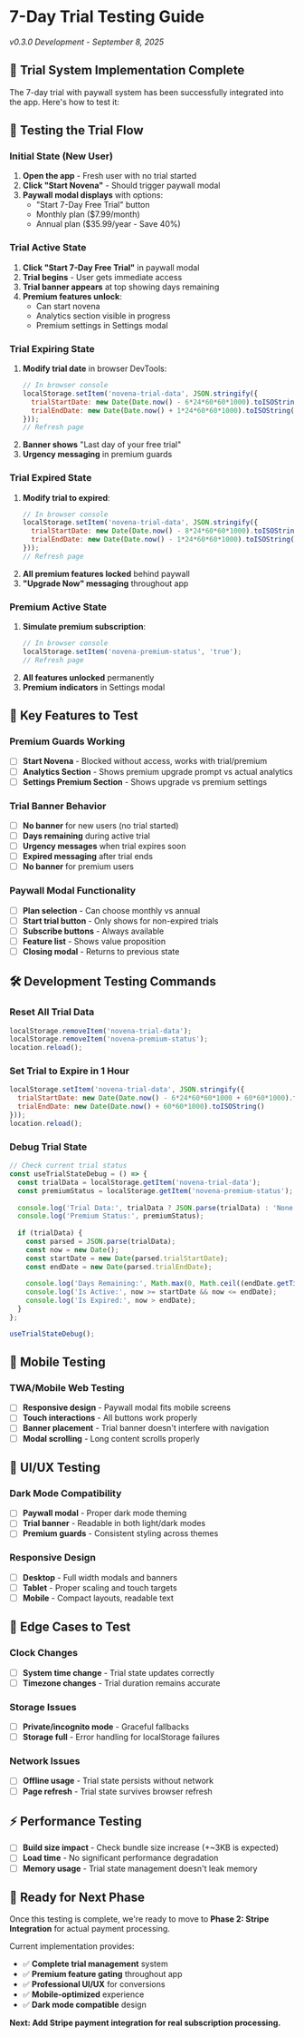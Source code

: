 # 7-Day Trial Testing Guide
*v0.3.0 Development - September 8, 2025*

## 🚀 **Trial System Implementation Complete**

The 7-day trial with paywall system has been successfully integrated into the app. Here's how to test it:

## 🧪 **Testing the Trial Flow**

### **Initial State (New User)**
1. **Open the app** - Fresh user with no trial started
2. **Click "Start Novena"** - Should trigger paywall modal
3. **Paywall modal displays** with options:
   - "Start 7-Day Free Trial" button
   - Monthly plan ($7.99/month) 
   - Annual plan ($35.99/year - Save 40%)

### **Trial Active State**
1. **Click "Start 7-Day Free Trial"** in paywall modal
2. **Trial begins** - User gets immediate access
3. **Trial banner appears** at top showing days remaining
4. **Premium features unlock**:
   - Can start novena
   - Analytics section visible in progress
   - Premium settings in Settings modal

### **Trial Expiring State**
1. **Modify trial date** in browser DevTools:
   ```javascript
   // In browser console
   localStorage.setItem('novena-trial-data', JSON.stringify({
     trialStartDate: new Date(Date.now() - 6*24*60*60*1000).toISOString(),
     trialEndDate: new Date(Date.now() + 1*24*60*60*1000).toISOString()
   }));
   // Refresh page
   ```
2. **Banner shows** "Last day of your free trial"
3. **Urgency messaging** in premium guards

### **Trial Expired State**
1. **Modify trial to expired**:
   ```javascript
   // In browser console  
   localStorage.setItem('novena-trial-data', JSON.stringify({
     trialStartDate: new Date(Date.now() - 8*24*60*60*1000).toISOString(),
     trialEndDate: new Date(Date.now() - 1*24*60*60*1000).toISOString()
   }));
   // Refresh page
   ```
2. **All premium features locked** behind paywall
3. **"Upgrade Now" messaging** throughout app

### **Premium Active State**
1. **Simulate premium subscription**:
   ```javascript
   // In browser console
   localStorage.setItem('novena-premium-status', 'true');
   // Refresh page
   ```
2. **All features unlocked** permanently
3. **Premium indicators** in Settings modal

## 🎯 **Key Features to Test**

### **Premium Guards Working**
- [ ] **Start Novena** - Blocked without access, works with trial/premium
- [ ] **Analytics Section** - Shows premium upgrade prompt vs actual analytics
- [ ] **Settings Premium Section** - Shows upgrade vs premium settings

### **Trial Banner Behavior**
- [ ] **No banner** for new users (no trial started)
- [ ] **Days remaining** during active trial
- [ ] **Urgency messages** when trial expires soon  
- [ ] **Expired messaging** after trial ends
- [ ] **No banner** for premium users

### **Paywall Modal Functionality**
- [ ] **Plan selection** - Can choose monthly vs annual
- [ ] **Start trial button** - Only shows for non-expired trials
- [ ] **Subscribe buttons** - Always available
- [ ] **Feature list** - Shows value proposition
- [ ] **Closing modal** - Returns to previous state

## 🛠️ **Development Testing Commands**

### **Reset All Trial Data**
```javascript
localStorage.removeItem('novena-trial-data');
localStorage.removeItem('novena-premium-status');
location.reload();
```

### **Set Trial to Expire in 1 Hour**
```javascript
localStorage.setItem('novena-trial-data', JSON.stringify({
  trialStartDate: new Date(Date.now() - 6*24*60*60*1000 + 60*60*1000).toISOString(),
  trialEndDate: new Date(Date.now() + 60*60*1000).toISOString()
}));
location.reload();
```

### **Debug Trial State**
```javascript
// Check current trial status
const useTrialStateDebug = () => {
  const trialData = localStorage.getItem('novena-trial-data');
  const premiumStatus = localStorage.getItem('novena-premium-status');
  
  console.log('Trial Data:', trialData ? JSON.parse(trialData) : 'None');
  console.log('Premium Status:', premiumStatus);
  
  if (trialData) {
    const parsed = JSON.parse(trialData);
    const now = new Date();
    const startDate = new Date(parsed.trialStartDate);
    const endDate = new Date(parsed.trialEndDate);
    
    console.log('Days Remaining:', Math.max(0, Math.ceil((endDate.getTime() - now.getTime()) / (1000 * 60 * 60 * 24))));
    console.log('Is Active:', now >= startDate && now <= endDate);
    console.log('Is Expired:', now > endDate);
  }
};

useTrialStateDebug();
```

## 📱 **Mobile Testing**

### **TWA/Mobile Web Testing**
- [ ] **Responsive design** - Paywall modal fits mobile screens
- [ ] **Touch interactions** - All buttons work properly  
- [ ] **Banner placement** - Trial banner doesn't interfere with navigation
- [ ] **Modal scrolling** - Long content scrolls properly

## 🎨 **UI/UX Testing**

### **Dark Mode Compatibility**
- [ ] **Paywall modal** - Proper dark mode theming
- [ ] **Trial banner** - Readable in both light/dark modes
- [ ] **Premium guards** - Consistent styling across themes

### **Responsive Design**
- [ ] **Desktop** - Full width modals and banners
- [ ] **Tablet** - Proper scaling and touch targets
- [ ] **Mobile** - Compact layouts, readable text

## 🚨 **Edge Cases to Test**

### **Clock Changes**
- [ ] **System time change** - Trial state updates correctly
- [ ] **Timezone changes** - Trial duration remains accurate

### **Storage Issues**
- [ ] **Private/incognito mode** - Graceful fallbacks
- [ ] **Storage full** - Error handling for localStorage failures

### **Network Issues**
- [ ] **Offline usage** - Trial state persists without network
- [ ] **Page refresh** - Trial state survives browser refresh

## ⚡ **Performance Testing**

- [ ] **Build size impact** - Check bundle size increase (+~3KB is expected)
- [ ] **Load time** - No significant performance degradation
- [ ] **Memory usage** - Trial state management doesn't leak memory

## 🎯 **Ready for Next Phase**

Once this testing is complete, we're ready to move to **Phase 2: Stripe Integration** for actual payment processing.

Current implementation provides:
- ✅ **Complete trial management** system  
- ✅ **Premium feature gating** throughout app
- ✅ **Professional UI/UX** for conversions
- ✅ **Mobile-optimized** experience
- ✅ **Dark mode compatible** design

**Next: Add Stripe payment integration for real subscription processing.**